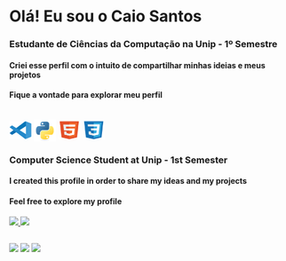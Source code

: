 <h1> Olá! Eu sou o Caio Santos</h1>

<h3> Estudante de Ciências da Computação na Unip - 1º Semestre </h3>

<h4>  Criei esse perfil com o intuito de compartilhar minhas ideias e meus projetos </h4>

<h4> Fique a vontade para explorar meu perfil</h4>

<div style="display: inline_block"><br>
  <img align="center" alt="Caio-Vscode" height="33" width="40" src="https://raw.githubusercontent.com/devicons/devicon/master/icons/vscode/vscode-original.svg">
  <img align="center" alt="Caio-Python" height="40" width="40" src="https://raw.githubusercontent.com/devicons/devicon/master/icons/python/python-original.svg">
  <img align="center" alt="Caio-Html" height="33" width="40" src="https://raw.githubusercontent.com/devicons/devicon/master/icons/html5/html5-original.svg">
  <img align="center" alt="Caio-Css" height="33" width="40" src="https://raw.githubusercontent.com/devicons/devicon/master/icons/css3/css3-original.svg">
</div>

<h3> Computer Science Student at Unip - 1st Semester </h3>

<h4> I created this profile in order to share my ideas and my projects </h4>

<h4> Feel free to explore my profile </h4>

<div align="left">
  <a href="https://github.com/caiorodri">
  <img width="41%"  src="https://github-readme-stats.vercel.app/api?username=caiorodri&show_icons=true&theme=dracula&include_all_commits=true&count_private=true"/>
  <img width="50%" src="https://github-readme-stats.vercel.app/api/top-langs/?username=caiorodri&layout=compact&langs_count=7&theme=dracula"/>
</div>

## 

<div>
  <a href="https://instagram.com/caio.rom" target="_blank"><img src="https://img.shields.io/badge/-Instagram-%23E4405F?style=for-the-badge&logo=instagram&logoColor=white" target="_blank"></a>
  <a href = "mailto:caiodossantosrodrigues@gmail.com"><img src="https://img.shields.io/badge/-Gmail-%23333?style=for-the-badge&logo=gmail&logoColor=white" target="_blank"></a>
  <a href="https://www.linkedin.com/in/caio-rodrigues-7a7563252" target="_blank"><img src="https://img.shields.io/badge/-LinkedIn-%230077B5?style=for-the-badge&logo=linkedin&logoColor=white" target="_blank"></a> 
 
 
</div>
